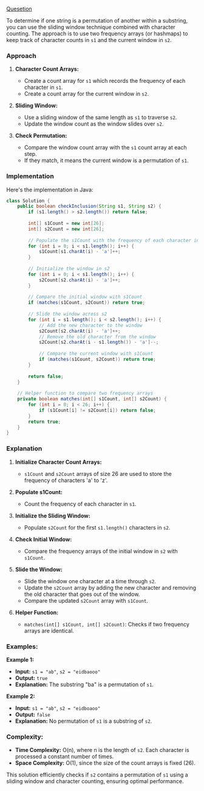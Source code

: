 [Quesetion](https://leetcode.com/problems/permutation-in-string/submissions/1286240894/)

To determine if one string is a permutation of another within a substring, you can use the sliding window technique combined with character counting. The approach is to use two frequency arrays (or hashmaps) to keep track of character counts in `s1` and the current window in `s2`. 

### Approach

1. **Character Count Arrays:**
   - Create a count array for `s1` which records the frequency of each character in `s1`.
   - Create a count array for the current window in `s2`.

2. **Sliding Window:**
   - Use a sliding window of the same length as `s1` to traverse `s2`.
   - Update the window count as the window slides over `s2`.

3. **Check Permutation:**
   - Compare the window count array with the `s1` count array at each step.
   - If they match, it means the current window is a permutation of `s1`.

### Implementation

Here's the implementation in Java:

```java
class Solution {
    public boolean checkInclusion(String s1, String s2) {
        if (s1.length() > s2.length()) return false;
        
        int[] s1Count = new int[26];
        int[] s2Count = new int[26];
        
        // Populate the s1Count with the frequency of each character in s1
        for (int i = 0; i < s1.length(); i++) {
            s1Count[s1.charAt(i) - 'a']++;
        }
        
        // Initialize the window in s2
        for (int i = 0; i < s1.length(); i++) {
            s2Count[s2.charAt(i) - 'a']++;
        }
        
        // Compare the initial window with s1Count
        if (matches(s1Count, s2Count)) return true;
        
        // Slide the window across s2
        for (int i = s1.length(); i < s2.length(); i++) {
            // Add the new character to the window
            s2Count[s2.charAt(i) - 'a']++;
            // Remove the old character from the window
            s2Count[s2.charAt(i - s1.length()) - 'a']--;
            
            // Compare the current window with s1Count
            if (matches(s1Count, s2Count)) return true;
        }
        
        return false;
    }
    
    // Helper function to compare two frequency arrays
    private boolean matches(int[] s1Count, int[] s2Count) {
        for (int i = 0; i < 26; i++) {
            if (s1Count[i] != s2Count[i]) return false;
        }
        return true;
    }
}
```

### Explanation

1. **Initialize Character Count Arrays:**
   - `s1Count` and `s2Count` arrays of size 26 are used to store the frequency of characters 'a' to 'z'.

2. **Populate s1Count:**
   - Count the frequency of each character in `s1`.

3. **Initialize the Sliding Window:**
   - Populate `s2Count` for the first `s1.length()` characters in `s2`.

4. **Check Initial Window:**
   - Compare the frequency arrays of the initial window in `s2` with `s1Count`.

5. **Slide the Window:**
   - Slide the window one character at a time through `s2`.
   - Update the `s2Count` array by adding the new character and removing the old character that goes out of the window.
   - Compare the updated `s2Count` array with `s1Count`.

6. **Helper Function:**
   - `matches(int[] s1Count, int[] s2Count)`: Checks if two frequency arrays are identical.

### Examples:

**Example 1:**
- **Input:** `s1 = "ab"`, `s2 = "eidbaooo"`
- **Output:** `true`
- **Explanation:** The substring "ba" is a permutation of `s1`.

**Example 2:**
- **Input:** `s1 = "ab"`, `s2 = "eidboaoo"`
- **Output:** `false`
- **Explanation:** No permutation of `s1` is a substring of `s2`.

### Complexity:
- **Time Complexity:** O(n), where n is the length of `s2`. Each character is processed a constant number of times.
- **Space Complexity:** O(1), since the size of the count arrays is fixed (26).

This solution efficiently checks if `s2` contains a permutation of `s1` using a sliding window and character counting, ensuring optimal performance.

